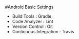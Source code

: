 #Android Basic Settings
* Build Tools : Gradle
* Code Analyzer : Lint
* Version Control : Git
* Continuous Integration : Travis
